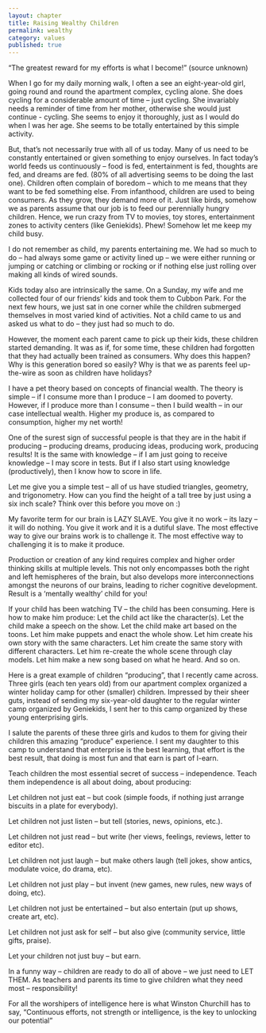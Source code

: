 ```yaml
---
layout: chapter
title: Raising Wealthy Children
permalink: wealthy
category: values
published: true
---
```


“The greatest reward for my efforts is what I become!” 
(source unknown)

When I go for my daily morning walk, I often a see an eight-year-old girl, going round and round the apartment complex, cycling alone. She does cycling for a considerable amount of time – just cycling. She invariably needs a reminder of time from her mother, otherwise she would just continue - cycling. She seems to enjoy it thoroughly, just as I would do when I was her age. She seems to be totally entertained by this simple activity.

But, that’s not necessarily true with all of us today. Many of us need to be constantly entertained or given something to enjoy ourselves. In fact today’s world feeds us continuously – food is fed, entertainment is fed, thoughts are fed, and dreams are fed. (80% of all advertising seems to be doing the last one). Children often complain of boredom – which to me means that they want to be fed something else. From infanthood, children are used to being consumers. As they grow, they demand more of it. Just like birds, somehow we as parents assume that our job is to feed our perennially hungry children. Hence, we run crazy from TV to movies, toy stores, entertainment zones to activity centers (like Geniekids). Phew! Somehow let me keep my child busy.

I do not remember as child, my parents entertaining me. We had so much to do – had always some game or activity lined up – we were either running or jumping or catching or climbing or rocking or if nothing else just rolling over making all kinds of wired sounds.

Kids today also are intrinsically the same. On a Sunday, my wife and me collected four of our friends’ kids and took them to Cubbon Park. For the next few hours, we just sat in one corner while the children submerged themselves in most varied kind of activities. Not a child came to us and asked us what to do – they just had so much to do.

However, the moment each parent came to pick up their kids, these children started demanding. It was as if, for some time, these children had forgotten that they had actually been trained as consumers. Why does this happen? Why is this generation bored so easily? Why is that we as parents feel up-the-wire as soon as children have holidays?

I have a pet theory based on concepts of financial wealth. The theory is simple – if I consume more than I produce – I am doomed to poverty. However, if I produce more than I consume – then I build wealth – in our case intellectual wealth. Higher my produce is, as compared to consumption, higher my net worth!

One of the surest sign of successful people is that they are in the habit if producing – producing dreams, producing ideas, producing work, producing results! It is the same with knowledge – if I am just going to receive knowledge – I may score in tests. But if I also start using knowledge (productively), then I know how to score in life.

Let me give you a simple test – all of us have studied triangles, geometry, and trigonometry. How can you find the height of a tall tree by just using a six inch scale? Think over this before you move on :)

My favorite term for our brain is LAZY SLAVE. You give it no work – its lazy – it will do nothing. You give it work and it is a dutiful slave. The most effective way to give our brains work is to challenge it. The most effective way to challenging it is to make it produce.

Production or creation of any kind requires complex and higher order thinking skills at multiple levels. This not only encompasses both the right and left hemispheres of the brain, but also develops more interconnections amongst the neurons of our brains, leading to richer cognitive development. Result is a ‘mentally wealthy’ child for you!

If your child has been watching TV – the child has been consuming. Here is how to make him produce: Let the child act like the character(s). Let the child make a speech on the show. Let the child make art based on the toons. Let him make puppets and enact the whole show. Let him create his own story with the same characters. Let him create the same story with different characters. Let him re-create the whole scene through clay models. Let him make a new song based on what he heard. And so on.

Here is a great example of children “producing”, that I recently came across. Three girls (each ten years old) from our apartment complex organized a winter holiday camp for other (smaller) children. Impressed by their sheer guts, instead of sending my six-year-old daughter to the regular winter camp organized by Geniekids, I sent her to this camp organized by these young enterprising girls.

I salute the parents of these three girls and kudos to them for giving their children this amazing “produce” experience. I sent my daughter to this camp to understand that enterprise is the best learning, that effort is the best result, that doing is most fun and that earn is part of l-earn.

Teach children the most essential secret of success – independence. Teach them independence is all about doing, about producing:

Let children not just eat – but cook (simple foods, if nothing just arrange biscuits in a plate for everybody).

Let children not just listen – but tell (stories, news, opinions, etc.).

Let children not just read – but write (her views, feelings, reviews, letter to editor etc).

Let children not just laugh – but make others laugh (tell jokes, show antics, modulate voice, do drama, etc).

Let children not just play – but invent (new games, new rules, new ways of doing, etc).

Let children not just be entertained – but also entertain (put up shows, create art, etc).

Let children not just ask for self – but also give (community service, little gifts, praise).

Let your children not just buy – but earn.

In a funny way – children are ready to do all of above – we just need to LET THEM. As teachers and parents its time to give children what they need most – responsibility!

For all the worshipers of intelligence here is what Winston Churchill has to say, “Continuous efforts, not strength or intelligence, is the key to unlocking our potential”